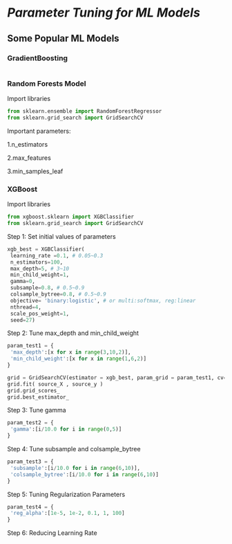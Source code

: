 # **_Parameter Tuning for ML Models_**

## Some Popular ML Models

### GradientBoosting
```python

```
### Random Forests Model
Import libraries
```python
from sklearn.ensemble import RandomForestRegressor
from sklearn.grid_search import GridSearchCV
```
Important parameters:


1.n_estimators

2.max_features

3.min_samples_leaf


### XGBoost
Import libraries
```python
from xgboost.sklearn import XGBClassifier
from sklearn.grid_search import GridSearchCV
```
Step 1: Set initial values of parameters
```python
xgb_best = XGBClassifier(
 learning_rate =0.1, # 0.05~0.3
 n_estimators=100,
 max_depth=5, # 3~10
 min_child_weight=1,
 gamma=0,
 subsample=0.8, # 0.5~0.9
 colsample_bytree=0.8, # 0.5~0.9
 objective= 'binary:logistic', # or multi:softmax, reg:linear
 nthread=4,
 scale_pos_weight=1,
 seed=27)
```
Step 2: Tune max_depth and min_child_weight
```python
param_test1 = {
 'max_depth':[x for x in range(3,10,2)],
 'min_child_weight':[x for x in range(1,6,2)]
}

grid = GridSearchCV(estimator = xgb_best, param_grid = param_test1, cv=5)
grid.fit( source_X , source_y )
grid.grid_scores_
grid.best_estimator_
```
Step 3: Tune gamma
```python
param_test2 = {
 'gamma':[i/10.0 for i in range(0,5)]
}
```
Step 4: Tune subsample and colsample_bytree
```python
param_test3 = {
 'subsample':[i/10.0 for i in range(6,10)],
 'colsample_bytree':[i/10.0 for i in range(6,10)]
}
```
Step 5: Tuning Regularization Parameters
```python
param_test4 = {
 'reg_alpha':[1e-5, 1e-2, 0.1, 1, 100]
}
```
Step 6: Reducing Learning Rate
